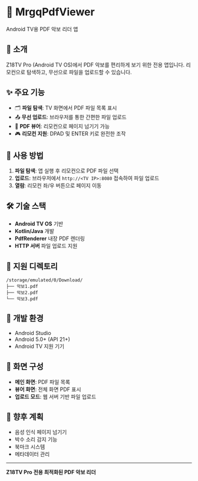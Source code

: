 # 🎵 MrgqPdfViewer

Android TV용 PDF 악보 리더 앱

## 📖 소개

Z18TV Pro (Android TV OS)에서 PDF 악보를 편리하게 보기 위한 전용 앱입니다. 리모컨으로 탐색하고, 무선으로 파일을 업로드할 수 있습니다.

## ✨ 주요 기능

- 🗂️ **파일 탐색**: TV 화면에서 PDF 파일 목록 표시
- 📤 **무선 업로드**: 브라우저를 통한 간편한 파일 업로드
- 📄 **PDF 뷰어**: 리모컨으로 페이지 넘기기 가능
- 🎮 **리모컨 지원**: DPAD 및 ENTER 키로 완전한 조작

## 🚀 사용 방법

1. **파일 탐색**: 앱 실행 후 리모컨으로 PDF 파일 선택
2. **업로드**: 브라우저에서 `http://<TV IP>:8080` 접속하여 파일 업로드
3. **열람**: 리모컨 좌/우 버튼으로 페이지 이동

## 🛠️ 기술 스택

- **Android TV OS** 기반
- **Kotlin/Java** 개발
- **PdfRenderer** 내장 PDF 렌더링
- **HTTP 서버** 파일 업로드 지원

## 📁 지원 디렉토리

```
/storage/emulated/0/Download/
├── 악보1.pdf
├── 악보2.pdf
└── 악보3.pdf
```

## 🔧 개발 환경

- Android Studio
- Android 5.0+ (API 21+)
- Android TV 지원 기기

## 📱 화면 구성

- **메인 화면**: PDF 파일 목록
- **뷰어 화면**: 전체 화면 PDF 표시
- **업로드 모드**: 웹 서버 기반 파일 업로드

## 🎯 향후 계획

- 음성 인식 페이지 넘기기
- 박수 소리 감지 기능
- 북마크 시스템
- 메타데이터 관리

---

**Z18TV Pro 전용 최적화된 PDF 악보 리더**